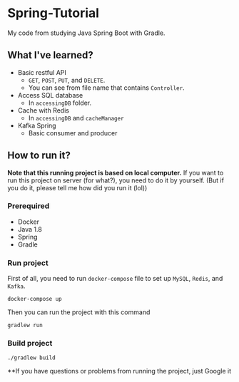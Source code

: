# Spring-Tutorial
My code from studying Java Spring Boot with Gradle.

## What I've learned?
- Basic restful API
  - `GET`, `POST`, `PUT`, and `DELETE`.
  - You can see from file name that contains `Controller`.
- Access SQL database
  - In `accessingDB` folder.
- Cache with Redis
  - In `accessingDB` and `cacheManager`
- Kafka Spring
  - Basic consumer and producer

## How to run it?
**Note that this running project is based on local computer.**
If you want to run this project on server (for what?), you need to do it by yourself.
(But if you do it, please tell me how did you run it (lol))

### Prerequired
- Docker
- Java 1.8
- Spring
- Gradle

### Run project
First of all, you need to run `docker-compose` file to set up `MySQL`, `Redis`, and `Kafka`.

`docker-compose up`

Then you can run the project with this command

`gradlew run`

### Build project

`./gradlew build`

**If you have questions or problems from running the project, just Google it
